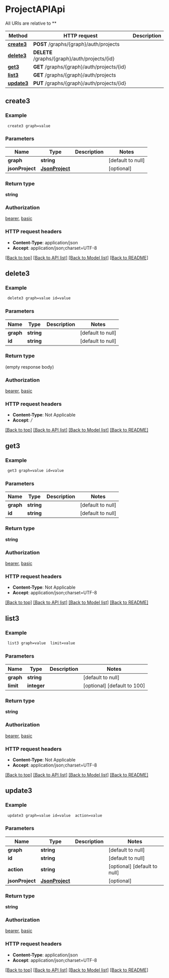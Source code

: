 # ProjectAPIApi

All URIs are relative to **

Method | HTTP request | Description
------------- | ------------- | -------------
[**create3**](ProjectAPIApi.md#create3) | **POST** /graphs/{graph}/auth/projects | 
[**delete3**](ProjectAPIApi.md#delete3) | **DELETE** /graphs/{graph}/auth/projects/{id} | 
[**get3**](ProjectAPIApi.md#get3) | **GET** /graphs/{graph}/auth/projects/{id} | 
[**list3**](ProjectAPIApi.md#list3) | **GET** /graphs/{graph}/auth/projects | 
[**update3**](ProjectAPIApi.md#update3) | **PUT** /graphs/{graph}/auth/projects/{id} | 



## create3



### Example

```bash
 create3 graph=value
```

### Parameters


Name | Type | Description  | Notes
------------- | ------------- | ------------- | -------------
 **graph** | **string** |  | [default to null]
 **jsonProject** | [**JsonProject**](JsonProject.md) |  | [optional]

### Return type

**string**

### Authorization

[bearer](../README.md#bearer), [basic](../README.md#basic)

### HTTP request headers

- **Content-Type**: application/json
- **Accept**: application/json;charset=UTF-8

[[Back to top]](#) [[Back to API list]](../README.md#documentation-for-api-endpoints) [[Back to Model list]](../README.md#documentation-for-models) [[Back to README]](../README.md)


## delete3



### Example

```bash
 delete3 graph=value id=value
```

### Parameters


Name | Type | Description  | Notes
------------- | ------------- | ------------- | -------------
 **graph** | **string** |  | [default to null]
 **id** | **string** |  | [default to null]

### Return type

(empty response body)

### Authorization

[bearer](../README.md#bearer), [basic](../README.md#basic)

### HTTP request headers

- **Content-Type**: Not Applicable
- **Accept**: */*

[[Back to top]](#) [[Back to API list]](../README.md#documentation-for-api-endpoints) [[Back to Model list]](../README.md#documentation-for-models) [[Back to README]](../README.md)


## get3



### Example

```bash
 get3 graph=value id=value
```

### Parameters


Name | Type | Description  | Notes
------------- | ------------- | ------------- | -------------
 **graph** | **string** |  | [default to null]
 **id** | **string** |  | [default to null]

### Return type

**string**

### Authorization

[bearer](../README.md#bearer), [basic](../README.md#basic)

### HTTP request headers

- **Content-Type**: Not Applicable
- **Accept**: application/json;charset=UTF-8

[[Back to top]](#) [[Back to API list]](../README.md#documentation-for-api-endpoints) [[Back to Model list]](../README.md#documentation-for-models) [[Back to README]](../README.md)


## list3



### Example

```bash
 list3 graph=value  limit=value
```

### Parameters


Name | Type | Description  | Notes
------------- | ------------- | ------------- | -------------
 **graph** | **string** |  | [default to null]
 **limit** | **integer** |  | [optional] [default to 100]

### Return type

**string**

### Authorization

[bearer](../README.md#bearer), [basic](../README.md#basic)

### HTTP request headers

- **Content-Type**: Not Applicable
- **Accept**: application/json;charset=UTF-8

[[Back to top]](#) [[Back to API list]](../README.md#documentation-for-api-endpoints) [[Back to Model list]](../README.md#documentation-for-models) [[Back to README]](../README.md)


## update3



### Example

```bash
 update3 graph=value id=value  action=value
```

### Parameters


Name | Type | Description  | Notes
------------- | ------------- | ------------- | -------------
 **graph** | **string** |  | [default to null]
 **id** | **string** |  | [default to null]
 **action** | **string** |  | [optional] [default to null]
 **jsonProject** | [**JsonProject**](JsonProject.md) |  | [optional]

### Return type

**string**

### Authorization

[bearer](../README.md#bearer), [basic](../README.md#basic)

### HTTP request headers

- **Content-Type**: application/json
- **Accept**: application/json;charset=UTF-8

[[Back to top]](#) [[Back to API list]](../README.md#documentation-for-api-endpoints) [[Back to Model list]](../README.md#documentation-for-models) [[Back to README]](../README.md)

